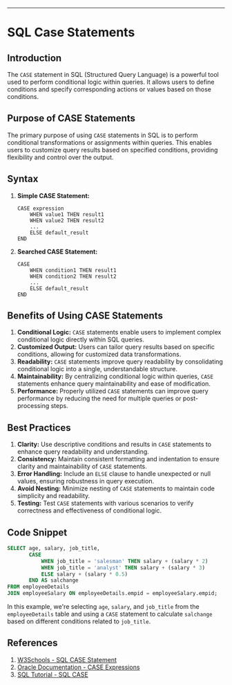 ---

# SQL Case Statements

## Introduction
The `CASE` statement in SQL (Structured Query Language) is a powerful tool used to perform conditional logic within queries. It allows users to define conditions and specify corresponding actions or values based on those conditions.

## Purpose of CASE Statements
The primary purpose of using `CASE` statements in SQL is to perform conditional transformations or assignments within queries. This enables users to customize query results based on specified conditions, providing flexibility and control over the output.

## Syntax
1. **Simple CASE Statement:**
   ```
   CASE expression
       WHEN value1 THEN result1
       WHEN value2 THEN result2
       ...
       ELSE default_result
   END
   ```
   
2. **Searched CASE Statement:**
   ```
   CASE
       WHEN condition1 THEN result1
       WHEN condition2 THEN result2
       ...
       ELSE default_result
   END
   ```
   
## Benefits of Using CASE Statements
1. **Conditional Logic:** `CASE` statements enable users to implement complex conditional logic directly within SQL queries.
2. **Customized Output:** Users can tailor query results based on specific conditions, allowing for customized data transformations.
3. **Readability:** `CASE` statements improve query readability by consolidating conditional logic into a single, understandable structure.
4. **Maintainability:** By centralizing conditional logic within queries, `CASE` statements enhance query maintainability and ease of modification.
5. **Performance:** Properly utilized `CASE` statements can improve query performance by reducing the need for multiple queries or post-processing steps.

## Best Practices
1. **Clarity:** Use descriptive conditions and results in `CASE` statements to enhance query readability and understanding.
2. **Consistency:** Maintain consistent formatting and indentation to ensure clarity and maintainability of `CASE` statements.
3. **Error Handling:** Include an `ELSE` clause to handle unexpected or null values, ensuring robustness in query execution.
4. **Avoid Nesting:** Minimize nesting of `CASE` statements to maintain code simplicity and readability.
5. **Testing:** Test `CASE` statements with various scenarios to verify correctness and effectiveness of conditional logic.

## Code Snippet
```sql
SELECT age, salary, job_title,
       CASE
           WHEN job_title = 'salesman' THEN salary + (salary * 2)
           WHEN job_title = 'analyst' THEN salary + (salary * 3)
           ELSE salary + (salary * 0.5)
       END AS salchange
FROM employeeDetails
JOIN employeeSalary ON employeeDetails.empid = employeeSalary.empid;
```

In this example, we're selecting `age`, `salary`, and `job_title` from the `employeeDetails` table and using a `CASE` statement to calculate `salchange` based on different conditions related to `job_title`.

## References
1. [W3Schools - SQL CASE Statement](https://www.w3schools.com/sql/sql_case.asp)
2. [Oracle Documentation - CASE Expressions](https://docs.oracle.com/cd/B19306_01/server.102/b14200/expressions004.htm)
3. [SQL Tutorial - SQL CASE](https://www.sqltutorial.org/sql-case/)